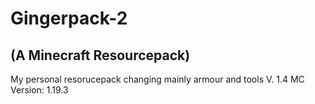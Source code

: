 # Gingerpack-2
## (A Minecraft Resourcepack)
My personal resorucepack changing mainly armour and tools
V. 1.4
MC Version: 1.19.3
